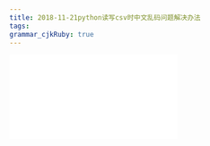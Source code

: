 ```yaml
---
title: 2018-11-21python读写csv时中文乱码问题解决办法
tags: 
grammar_cjkRuby: true
---
```



![enter description here](./attachments/python读写csv时中文乱码问题解决办法.html "python读写csv时中文乱码问题解决办法")
